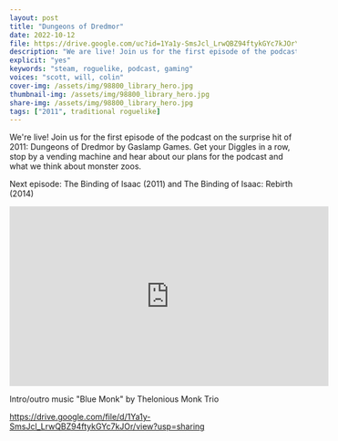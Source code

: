 ```yaml
---
layout: post
title: "Dungeons of Dredmor"
date: 2022-10-12
file: https://drive.google.com/uc?id=1Ya1y-SmsJcl_LrwQBZ94ftykGYc7kJOr\&export=download
description: "We are live! Join us for the first episode of the podcast on the surprise hit of 2011: Dungeons of Dredmor by Gaslamp Games. Get your Diggles in a row, stop by a vending machine and hear about our plans for the podcast and what we think about monster zoos. Next episode: The Binding of Isaac (2011) and The Binding of Isaac: Rebirth (2014). Intro/outro music Blue Monk by Thelonious Monk Trio. "
explicit: "yes" 
keywords: "steam, roguelike, podcast, gaming"
voices: "scott, will, colin"
cover-img: /assets/img/98800_library_hero.jpg
thumbnail-img: /assets/img/98800_library_hero.jpg
share-img: /assets/img/98800_library_hero.jpg
tags: ["2011", traditional roguelike]
---
```



We're live! Join us for the first episode of the podcast on the surprise hit of 2011: Dungeons of Dredmor by Gaslamp Games. Get your Diggles in a row, stop by a vending machine and hear about our plans for the podcast and what we think about monster zoos. 

Next episode: The Binding of Isaac (2011) and The Binding of Isaac: Rebirth (2014)


<div class="embed-responsive embed-responsive-16by9">
<iframe width="560" height="315" src="https://www.youtube.com/embed/biiudiiDXiw" title="YouTube video player" frameborder="0" allow="accelerometer; autoplay; clipboard-write; encrypted-media; gyroscope; picture-in-picture" allowfullscreen></iframe>
</div>

Intro/outro music "Blue Monk" by Thelonious Monk Trio





https://drive.google.com/file/d/1Ya1y-SmsJcl_LrwQBZ94ftykGYc7kJOr/view?usp=sharing
